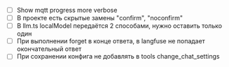 - [ ] Show mqtt progress more verbose
- [ ] В проекте есть скрытые замены "confirm", "noconfirm"
- [ ] В llm.ts localModel передаётся 2 способами, нужно оставить только один
- [ ] При выполнении forget в конце ответа, в langfuse не попадает окончательный ответ
- [ ] При сохранении конфига не добавлять в tools change_chat_settings

